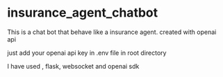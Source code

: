 # insurance_agent_chatbot

This is a chat bot that behave like a insurance agent. created with openai api

just add your openai api key in .env file in root directory

I have used , flask, websocket and openai sdk